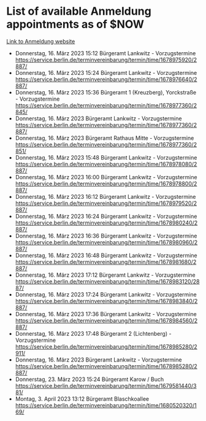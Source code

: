 # List of available Anmeldung appointments as of $NOW
[Link to Anmeldung website](https://service.berlin.de/terminvereinbarung/termin/tag.php?termin=1&anliegen[]=120686&dienstleisterlist=122210,122217,327316,122219,327312,122227,327314,122231,327346,122243,327348,122254,122252,329742,122260,329745,122262,329748,122271,327278,122273,327274,122277,327276,330436,122280,327294,122282,327290,122284,327292,122291,327270,122285,327266,122286,327264,122296,327268,150230,329760,122297,327286,122294,327284,122312,329763,122314,329775,122304,327330,122311,327334,122309,327332,317869,122281,327352,122279,329772,122283,122276,327324,122274,327326,122267,329766,122246,327318,122251,327320,122257,327322,122208,327298,122226,327300&herkunft=http%3A%2F%2Fservice.berlin.de%2Fdienstleistung%2F120686%2F)
- Donnerstag, 16. März 2023 15:12 Bürgeramt Lankwitz - Vorzugstermine https://service.berlin.de/terminvereinbarung/termin/time/1678975920/2887/
- Donnerstag, 16. März 2023 15:24 Bürgeramt Lankwitz - Vorzugstermine https://service.berlin.de/terminvereinbarung/termin/time/1678976640/2887/
- Donnerstag, 16. März 2023 15:36 Bürgeramt 1 (Kreuzberg), Yorckstraße - Vorzugstermine https://service.berlin.de/terminvereinbarung/termin/time/1678977360/2845/
- Donnerstag, 16. März 2023  Bürgeramt Lankwitz - Vorzugstermine https://service.berlin.de/terminvereinbarung/termin/time/1678977360/2887/
- Donnerstag, 16. März 2023  Bürgeramt Rathaus Mitte - Vorzugstermine https://service.berlin.de/terminvereinbarung/termin/time/1678977360/2851/
- Donnerstag, 16. März 2023 15:48 Bürgeramt Lankwitz - Vorzugstermine https://service.berlin.de/terminvereinbarung/termin/time/1678978080/2887/
- Donnerstag, 16. März 2023 16:00 Bürgeramt Lankwitz - Vorzugstermine https://service.berlin.de/terminvereinbarung/termin/time/1678978800/2887/
- Donnerstag, 16. März 2023 16:12 Bürgeramt Lankwitz - Vorzugstermine https://service.berlin.de/terminvereinbarung/termin/time/1678979520/2887/
- Donnerstag, 16. März 2023 16:24 Bürgeramt Lankwitz - Vorzugstermine https://service.berlin.de/terminvereinbarung/termin/time/1678980240/2887/
- Donnerstag, 16. März 2023 16:36 Bürgeramt Lankwitz - Vorzugstermine https://service.berlin.de/terminvereinbarung/termin/time/1678980960/2887/
- Donnerstag, 16. März 2023 16:48 Bürgeramt Lankwitz - Vorzugstermine https://service.berlin.de/terminvereinbarung/termin/time/1678981680/2887/
- Donnerstag, 16. März 2023 17:12 Bürgeramt Lankwitz - Vorzugstermine https://service.berlin.de/terminvereinbarung/termin/time/1678983120/2887/
- Donnerstag, 16. März 2023 17:24 Bürgeramt Lankwitz - Vorzugstermine https://service.berlin.de/terminvereinbarung/termin/time/1678983840/2887/
- Donnerstag, 16. März 2023 17:36 Bürgeramt Lankwitz - Vorzugstermine https://service.berlin.de/terminvereinbarung/termin/time/1678984560/2887/
- Donnerstag, 16. März 2023 17:48 Bürgeramt 2 (Lichtenberg) - Vorzugstermine https://service.berlin.de/terminvereinbarung/termin/time/1678985280/2911/
- Donnerstag, 16. März 2023  Bürgeramt Lankwitz - Vorzugstermine https://service.berlin.de/terminvereinbarung/termin/time/1678985280/2887/
- Donnerstag, 23. März 2023 15:24 Bürgeramt Karow / Buch https://service.berlin.de/terminvereinbarung/termin/time/1679581440/381/
- Montag, 3. April 2023 13:12 Bürgeramt Blaschkoallee https://service.berlin.de/terminvereinbarung/termin/time/1680520320/169/
